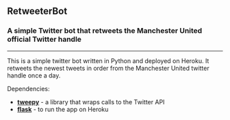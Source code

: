 RetweeterBot
---------

### A simple Twitter bot that retweets the Manchester United official Twitter handle

___

This is a simple twitter bot written in Python and deployed on Heroku. It retweets the newest tweets in order from the Manchester United twitter handle once a day.

Dependencies:

*  **[tweepy](http://www.tweepy.org/)** - a library that wraps calls to the Twitter API
*  **[flask](http://flask.pocoo.org/)** - to run the app on Heroku
